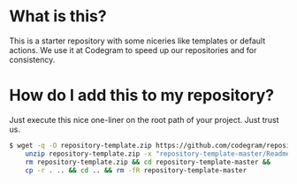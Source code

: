 # What is this?

This is a starter repository with some niceries like templates or default actions. We use it at Codegram to speed up our repositories and for consistency.

# How do I add this to my repository?

Just execute this nice one-liner on the root path of your project. Just trust us.

```bash
$ wget -q -O repository-template.zip https://github.com/codegram/repository-template/archive/master.zip &&
    unzip repository-template.zip -x "repository-template-master/Readme.md" &&
    rm repository-template.zip && cd repository-template-master &&
    cp -r . .. && cd .. && rm -fR repository-template-master
```

